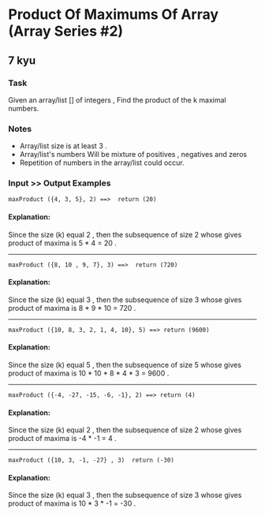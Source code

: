 # Product Of Maximums Of Array (Array Series #2)
## 7 kyu

### Task

Given an array/list [] of integers , Find the product of the k maximal numbers.

### Notes

- Array/list size is at least 3 .
- Array/list's numbers Will be mixture of positives , negatives and zeros
- Repetition of numbers in the array/list could occur.

### Input >> Output Examples
```
maxProduct ({4, 3, 5}, 2) ==>  return (20)
```
#### Explanation:
Since the size (k) equal 2 , then the subsequence of size 2 whose gives product of maxima is 5 * 4 = 20 .

---
```
maxProduct ({8, 10 , 9, 7}, 3) ==>  return (720)
```
#### Explanation:
Since the size (k) equal 3 , then the subsequence of size 3 whose gives product of maxima is  8 * 9 * 10 = 720 .

---
```
maxProduct ({10, 8, 3, 2, 1, 4, 10}, 5) ==> return (9600)
```
#### Explanation:
Since the size (k) equal 5 , then the subsequence of size 5 whose gives product of maxima is  10 * 10 * 8 * 4 * 3 = 9600 .

---
```
maxProduct ({-4, -27, -15, -6, -1}, 2) ==> return (4)
```
#### Explanation:
Since the size (k) equal 2 , then the subsequence of size 2 whose gives product of maxima is  -4 * -1 = 4 .

---
```
maxProduct ({10, 3, -1, -27} , 3)  return (-30)
```
#### Explanation:
Since the size (k) equal 3 , then the subsequence of size 3 whose gives product of maxima is 10 * 3 * -1 = -30 .